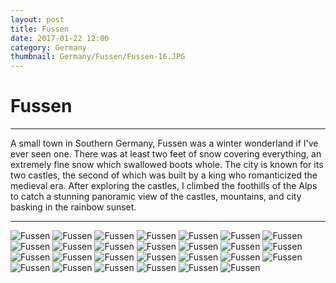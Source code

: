 ```yaml
---
layout: post
title: Fussen
date: 2017-01-22 12:00
category: Germany
thumbnail: Germany/Fussen/Fussen-16.JPG
---
```


# Fussen

---

A small town in Southern Germany, Fussen was a winter wonderland if I've ever seen one. There was at least two feet of snow covering everything, an extremely fine snow which swallowed boots whole.
The city is known for its two castles, the second of which was built by a king who romanticized the medieval era.
After exploring the castles, I climbed the foothills of the Alps to catch a stunning panoramic view of the castles, mountains, and city basking in the rainbow sunset.

---

![Fussen](/assets/img/travel/Germany/Fussen/Fussen-1.JPG)
![Fussen](/assets/img/travel/Germany/Fussen/Fussen-2.JPG)
![Fussen](/assets/img/travel/Germany/Fussen/Fussen-3.JPG)
![Fussen](/assets/img/travel/Germany/Fussen/Fussen-4.JPG)
![Fussen](/assets/img/travel/Germany/Fussen/Fussen-5.JPG)
![Fussen](/assets/img/travel/Germany/Fussen/Fussen-6.JPG)
![Fussen](/assets/img/travel/Germany/Fussen/Fussen-7.JPG)
![Fussen](/assets/img/travel/Germany/Fussen/Fussen-8.JPG)
![Fussen](/assets/img/travel/Germany/Fussen/Fussen-9.JPG)
![Fussen](/assets/img/travel/Germany/Fussen/Fussen-10.JPG)
![Fussen](/assets/img/travel/Germany/Fussen/Fussen-11.JPG)
![Fussen](/assets/img/travel/Germany/Fussen/Fussen-12.JPG)
![Fussen](/assets/img/travel/Germany/Fussen/Fussen-13.JPG)
![Fussen](/assets/img/travel/Germany/Fussen/Fussen-14.JPG)
![Fussen](/assets/img/travel/Germany/Fussen/Fussen-15.JPG)
![Fussen](/assets/img/travel/Germany/Fussen/Fussen-16.JPG)
![Fussen](/assets/img/travel/Germany/Fussen/Fussen-17.JPG)
![Fussen](/assets/img/travel/Germany/Fussen/Fussen-18.JPG)
![Fussen](/assets/img/travel/Germany/Fussen/Fussen-19.JPG)
![Fussen](/assets/img/travel/Germany/Fussen/Fussen-20.JPG)
![Fussen](/assets/img/travel/Germany/Fussen/Fussen-21.JPG)
![Fussen](/assets/img/travel/Germany/Fussen/Fussen-22.JPG)
![Fussen](/assets/img/travel/Germany/Fussen/Fussen-23.JPG)
![Fussen](/assets/img/travel/Germany/Fussen/Fussen-24.JPG)
![Fussen](/assets/img/travel/Germany/Fussen/Fussen-25.JPG)
![Fussen](/assets/img/travel/Germany/Fussen/Fussen-26.JPG)
![Fussen](/assets/img/travel/Germany/Fussen/Fussen-27.JPG)
